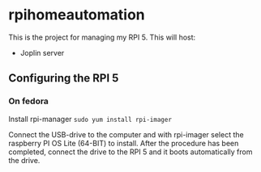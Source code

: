 # rpihomeautomation

This is the project for managing my RPI 5. This will host:
- Joplin server

## Configuring the RPI 5

### On fedora
Install rpi-manager `sudo yum install rpi-imager`

Connect the USB-drive to the computer and with rpi-imager select the raspberry PI OS Lite (64-BIT) to install. After the procedure has been completed, connect the drive to the RPI 5 and it boots automatically from the drive. 

